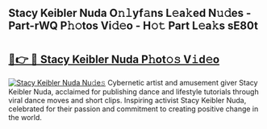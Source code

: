 ## Stacy Keibler Nuda O𝚗𝚕yf𝚊ns L𝚎a𝚔ed N𝚞𝚍es - Part-rWQ P𝚑𝚘tos Vi𝚍𝚎o - H𝚘𝚝 Part L𝚎a𝚔s sE80t

# <h2><a href="http://kfdocl.oniu.top/?m=Stacy+Keibler+Nuda">🔗👉 🔴 Stacy Keibler Nuda P𝚑ot𝚘𝚜 V𝚒d𝚎o</a></h2>

[![Stacy Keibler Nuda Nu𝚍e𝚜](https://i.imgur.com/0qMVB7G.gif)](http://kfdocl.oniu.top/?m=Stacy+Keibler+Nuda)
Cybernetic artist and amusement giver Stacy Keibler Nuda, acclaimed for publishing dance and lifestyle tutorials through viral dance moves and short clips. Inspiring activist Stacy Keibler Nuda, celebrated for their passion and commitment to creating positive change in the world.  
